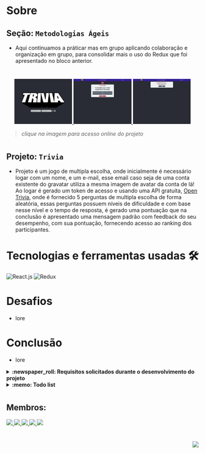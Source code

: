 # Sobre

## Seção: `Metodologias Ágeis`

- Aqui continuamos a práticar mas em grupo aplicando colaboração e organização em grupo, para consolidar mais o uso do Redux que foi apresentado no bloco anterior.
#
<div align="center">
  <a href="https://davidrogger.github.io/trybe-project-frontend-online-store">
    <img width="30%" src="./readme-imgs/project_trivia_top.webp">
    <img width="30%" src="./readme-imgs/project_trivia_mid.webp">
    <img width="30%" src="./readme-imgs/project_trivia_bottom.webp">
  </a>
</div>

>*clique na imagem para acesso online do projeto*
#
## Projeto: `Trivia`
- Projeto é um jogo de multipla escolha, onde inicialmente é necessário logar com um nome, e um e-mail, esse email caso seja de uma conta existente do gravatar utiliza a mesma imagem de avatar da conta de lá! Ao logar é gerado um token de acesso e usando uma API gratuita, [Open Trivia](https://opentdb.com/), onde é fornecido 5 perguntas de multipla escolha de forma aleatória, essas perguntas possuem níveis de dificuldade e com base nesse nível e o tempo de resposta, é gerado uma pontuação que na conclusão é apresentado uma mensagem padrão com feedback do seu desempenho, com sua pontuação, fornecendo acesso ao ranking dos participantes.

# Tecnologias e ferramentas usadas 🛠

![React.js](https://img.shields.io/badge/-React.js-61DAFB?style=flat-square&logo=react&logoColor=ffffff)
![Redux](https://img.shields.io/badge/-Redux-7248b6?style=flat-square&logo=redux&logoColor=fff&textColor=black)

# Desafios

- lore

# Conclusão

- lore

</details>

<details>
  <summary>
    <strong>
      :newspaper_roll: Requisitos solicitados durante o desenvolvimento do projeto
    </strong>
  </summary>

 
### Requisitos
*Nome* | *Avaliação*
--- | :---:
1 - lore | :heavy_check_mark:


</details>

<details>
  <summary>
    <strong>
      :memo: Todo list
    </strong>
  </summary>

  - [x] - ~~Criar aplicação com base nos requisitos da trybe.~~ ![data](https://badgen.net/badge/delivery/12-04-2022/green)
  - [ ] - Revisar Estilo dos elementos da página.
  - [ ] - Desenvolver testes automatizados.
  - [ ] - Adaptar elementos da aplicação para mobile.

</details>

#
## Membros:

<div>
  <a href="https://www.linkedin.com/in/alansouza1/">
    <img src="https://badgen.net/badge/Linkedin/Alan Souza/blue" \>
  <a href="https://www.linkedin.com/in/carlos-pabst-prillwitz/">
    <img src="https://badgen.net/badge/Linkedin/Carlos Prillwitz/blue" \>
  <a href="https://www.linkedin.com/in/davidrogger">
    <img src="https://badgen.net/badge/Linkedin/Davíd Roggér/blue" \>
  <a href="https://www.linkedin.com/in/felipedfe/">
    <img src="https://badgen.net/badge/Linkedin/Felipe Fernandes/blue" \>
  <a href="https://www.linkedin.com/in/lucasbmonteiro/">
    <img src="https://badgen.net/badge/Linkedin/Lucas Monteiro/blue" \>
</div>

#
<div align="right">
  <img src="https://badgen.net/badge/last%20update/24-01-2023/blue">
</div>
